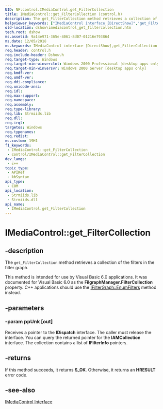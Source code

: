 ```yaml
---
UID: NF:control.IMediaControl.get_FilterCollection
title: IMediaControl::get_FilterCollection (control.h)
description: The get_FilterCollection method retrieves a collection of the filters in the filter graph.
helpviewer_keywords: ["IMediaControl interface [DirectShow]","get_FilterCollection method","IMediaControl.get_FilterCollection","IMediaControl::get_FilterCollection","IMediaControlget_FilterCollection","control/IMediaControl::get_FilterCollection","dshow.imediacontrol_get_filtercollection","get_FilterCollection","get_FilterCollection method [DirectShow]","get_FilterCollection method [DirectShow]","IMediaControl interface"]
old-location: dshow\imediacontrol_get_filtercollection.htm
tech.root: dshow
ms.assetid: 9a14e971-365e-4061-8d07-01216e793864
ms.date: 12/05/2018
ms.keywords: IMediaControl interface [DirectShow],get_FilterCollection method, IMediaControl.get_FilterCollection, IMediaControl::get_FilterCollection, IMediaControlget_FilterCollection, control/IMediaControl::get_FilterCollection, dshow.imediacontrol_get_filtercollection, get_FilterCollection, get_FilterCollection method [DirectShow], get_FilterCollection method [DirectShow],IMediaControl interface
req.header: control.h
req.include-header: Dshow.h
req.target-type: Windows
req.target-min-winverclnt: Windows 2000 Professional [desktop apps only]
req.target-min-winversvr: Windows 2000 Server [desktop apps only]
req.kmdf-ver: 
req.umdf-ver: 
req.ddi-compliance: 
req.unicode-ansi: 
req.idl: 
req.max-support: 
req.namespace: 
req.assembly: 
req.type-library: 
req.lib: Strmiids.lib
req.dll: 
req.irql: 
targetos: Windows
req.typenames: 
req.redist: 
ms.custom: 19H1
f1_keywords:
 - IMediaControl::get_FilterCollection
 - control/IMediaControl::get_FilterCollection
dev_langs:
 - c++
topic_type:
 - APIRef
 - kbSyntax
api_type:
 - COM
api_location:
 - Strmiids.lib
 - Strmiids.dll
api_name:
 - IMediaControl.get_FilterCollection
---
```


# IMediaControl::get_FilterCollection


## -description

The <code>get_FilterCollection</code> method retrieves a collection of the filters in the filter graph.



This method is intended for use by Visual Basic 6.0 applications. It was documented for Visual Basic 6.0 as the <b>FilgraphManager.FilterCollection</b> property. C++ applications should use the <a href="https://docs.microsoft.com/windows/desktop/api/strmif/nf-strmif-ifiltergraph-enumfilters">IFilterGraph::EnumFilters</a> method instead.

## -parameters

### -param ppUnk [out]

Receives a pointer to the <b>IDispatch</b> interface.  The caller must release the interface. You can query the returned pointer for the <b>IAMCollection</b> interface. The collection contains a list of <b>IFilterInfo</b> pointers.

## -returns

If this method succeeds, it returns <b xmlns:loc="http://microsoft.com/wdcml/l10n">S_OK</b>. Otherwise, it returns an <b xmlns:loc="http://microsoft.com/wdcml/l10n">HRESULT</b> error code.

## -see-also

<a href="https://docs.microsoft.com/windows/desktop/api/control/nn-control-imediacontrol">IMediaControl Interface</a>

